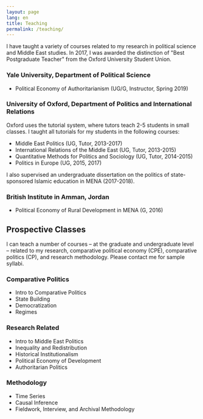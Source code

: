 ```yaml
---
layout: page
lang: en
title: Teaching
permalink: /teaching/
---
```

I have taught a variety of courses related to my research in political science and Middle East studies. In 2017, I was awarded the distinction of "Best Postgraduate Teacher" from the Oxford University Student Union.

### Yale University, Department of Political Science
- Political Economy of Authoritarianism (UG/G, Instructor, Spring 2019)

### University of Oxford, Department of Politics and International Relations
Oxford uses the tutorial system, where tutors teach 2-5 students in small classes. I taught all tutorials for my students in the following courses:
- Middle East Politics (UG, Tutor, 2013-2017) 
- International Relations of the Middle East (UG, Tutor, 2013-2015)
- Quantitative Methods for Politics and Sociology (UG, Tutor, 2014-2015)
- Politics in Europe  (UG, 2015, 2017)

I also supervised an undergraduate dissertation on the politics of state-sponsored Islamic education in MENA (2017-2018).

### British Institute in Amman, Jordan
- Political Economy of Rural Development in MENA (G, 2016)

## Prospective Classes
I can teach a number of courses – at the graduate and undergraduate level – related to my research, comparative political economy (CPE), comparative politics (CP), and research methodology. Please contact me for sample syllabi.

### Comparative Politics
- Intro to Comparative Politics
- State Building
- Democratization
- Regimes

### Research Related
- Intro to Middle East Politics 
- Inequality and Redistribution
- Historical Institutionalism
- Political Economy of Development
- Authoritarian Politics

### Methodology
- Time Series
- Causal Inference
- Fieldwork, Interview, and Archival Methodology
